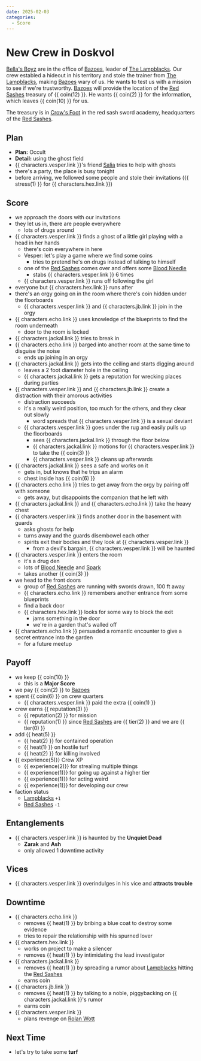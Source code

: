 ```yaml
---
date: 2025-02-03
categories:
  - Score
---
```

# New Crew in Doskvol

[Bella's Boyz](bellas-boyz.md) are in the office of [Bazoes](bazoes.md), leader of [The Lampblacks](lampblacks.md).
Our crew establed a hideout in his territory and stole the trainer from [The Lampblacks](lampblacks.md), making [Bazoes](bazoes.md) wary of us.
He wants to test us with a mission to see if we're trustworthy.
[Bazoes](bazoes.md) will provide the location of the [Red Sashes](red-sashes.md) treasury of {{ coin(12) }}.
He wants {{ coin(2) }} for the information, which leaves {{ coin(10) }} for us.

<!-- more -->

The treasury is in [Crow's Foot](crows-foot.md) in the red sash sword academy, headquarters of the [Red Sashes](red-sashes.md).

## Plan

- **Plan:** Occult
- **Detail:** using the ghost field
- {{ characters.vesper.link }}'s friend [Salia](salia.md) tries to help with ghosts
- there's a party, the place is busy tonight
- before arriving, we followed some people and stole their invitations ({{ stress(1) }} for {{ characters.hex.link }})

## Score

- we approach the doors with our invitations
- they let us in, there are people everywhere
    - lots of drugs around
- {{ characters.vesper.link }} finds a ghost of a little girl playing with a head in her hands
    - there's coin everywhere in here
    - Vesper: let's play a game where we find some coins
        - tries to pretend he's on drugs instead of talking to himself
    - one of the [Red Sashes](red-sashes.md) comes over and offers some [Blood Needle](blood-needle.md)
        - stabs {{ characters.vesper.link }} 6 times
    - {{ characters.vesper.link }} runs off following the girl
- everyone but {{ characters.hex.link }} runs after
- there's an orgy going on in the room where there's coin hidden under the floorboards
    - {{ characters.vesper.link }} and {{ characters.jb.link }} join in the orgy
- {{ characters.echo.link }} uses knowledge of the blueprints to find the room underneath
    - door to the room is locked
- {{ characters.jackal.link }} tries to break in
- {{ characters.echo.link }} barged into another room at the same time to disguise the noise
    - ends up joining in an orgy
- {{ characters.jackal.link }} gets into the ceiling and starts digging around
    - leaves a 2 foot diameter hole in the ceiling
    - {{ characters.jackal.link }} gets a reputation for wrecking places during parties
- {{ characters.vesper.link }} and {{ characters.jb.link }} create a distraction with their amorous activities
    - distraction succeeds
    - it's a really weird position, too much for the others, and they clear out slowly
        - word spreads that {{ characters.vesper.link }} is a sexual deviant
    - {{ characters.vesper.link }} goes under the rug and easily pulls up the floorboards
        - sees {{ characters.jackal.link }} through the floor below
        - {{ characters.jackal.link }} motions for {{ characters.vesper.link }} to take the {{ coin(3) }}
        - {{ characters.vesper.link }} cleans up afterwards
- {{ characters.jackal.link }} sees a safe and works on it
    - gets in, but knows that he trips an alarm
    - chest inside has {{ coin(6) }}
- {{ characters.echo.link }} tries to get away from the orgy by pairing off with someone
    - gets away, but disappoints the companion that he left with
- {{ characters.jackal.link }} and {{ characters.echo.link }} take the heavy chest
- {{ characters.vesper.link }} finds another door in the basement with guards
    - asks ghosts for help
    - turns away and the guards disembowel each other
    - spirits exit their bodies and they look at {{ characters.vesper.link }}
        - from a devil's bargain, {{ characters.vesper.link }} will be haunted
- {{ characters.vesper.link }} enters the room
    - it's a drug den
    - lots of [Blood Needle](blood-needle.md) and [Spark](spark.md)
    - takes another {{ coin(3) }}
- we head to the front doors
    - group of [Red Sashes](red-sashes.md) are running with swords drawn, 100 ft away
    - {{ characters.echo.link }} remembers another entrance from some blueprints
    - find a back door
    - {{ characters.hex.link }} looks for some way to block the exit
        - jams something in the door
        - we're in a garden that's walled off
- {{ characters.echo.link }} persuaded a romantic encounter to give a secret entrance into the garden
    - for a future meetup

## Payoff

- we keep {{ coin(10) }}
    - this is a **Major Score**
- we pay {{ coin(2) }} to [Bazoes](bazoes.md)
- spent {{ coin(6) }} on crew quarters
    - {{ characters.vesper.link }} paid the extra {{ coin(1) }}
- crew earns {{ reputation(3) }}
    - {{ reputation(2) }} for mission
    - {{ reputation(1) }} since [Red Sashes](red-sashes.md) are {{ tier(2) }} and we are {{ tier(0) }}
- add {{ heat(5) }}
    - {{ heat(2) }} for contained operation
    - {{ heat(1) }} on hostile turf
    - {{ heat(2) }} for killing involved
- {{ experience(5)}} Crew XP
    - {{ experience(2)}} for strealing multiple things
    - {{ experience(1)}} for going up against a higher tier
    - {{ experience(1)}} for acting weird
    - {{ experience(1)}} for developing our crew
- faction status
    - [Lampblacks](lampblacks.md) `+1`
    - [Red Sashes](red-sashes.md) `-1`

## Entanglements

- {{ characters.vesper.link }} is haunted by the **Unquiet Dead**
    - **Zarak** and **Ash**
    - only allowed 1 downtime activity

## Vices

- {{ characters.vesper.link }} overindulges in his vice and **attracts trouble**

## Downtime

- {{ characters.echo.link }}
    - removes {{ heat(1) }} by bribing a blue coat to destroy some evidence
    - tries to repair the relationship with his spurned lover
- {{ characters.hex.link }}
    - works on project to make a silencer
    - removes {{ heat(1) }} by intimidating the lead investigator
- {{ characters.jackal.link }}
    - removes {{ heat(1) }} by spreading a rumor about [Lampblacks](lampblacks.md) hitting the [Red Sashes](red-sashes.md)
    - earns coin
- {{ characters.jb.link }}
    - removes {{ heat(1) }} by talking to a noble, piggybacking on {{ characters.jackal.link }}'s rumor
    - earns coin
- {{ characters.vesper.link }}
    - plans revenge on [Rolan Wott](rolan-wott.md)

## Next Time

- let's try to take some **turf**
